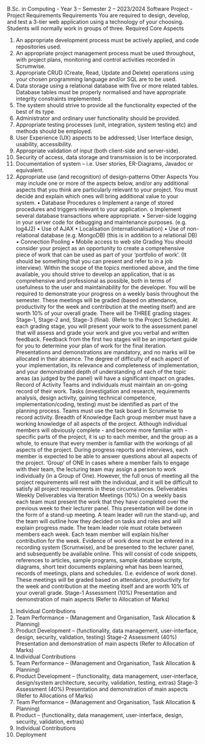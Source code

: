 B.Sc. in Computing - Year 3 – Semester 2 – 2023/2024
Software Project - Project Requirements
Requirements 
You are required to design, develop, and test a 3-tier web application using a technology of your choosing. Students 
will normally work in groups of three. 
Required Core Aspects 
1) An appropriate development process must be actively applied, and code repositories used. 
2) An appropriate project management process must be used throughout, with project plans, monitoring and 
control activities recorded in Scrumwise.
3) Appropriate CRUD (Create, Read, Update and Delete) operations using your chosen programming language
and/or SQL are to be used. 
4) Data storage using a relational database with five or more related tables. Database tables must be properly 
normalised and have appropriate integrity constraints implemented. 
5) The system should strive to provide all the functionality expected of the best of its type. 
6) Administrator and ordinary user functionality should be provided. 
7) Appropriate testing processes (unit, integration, system testing etc) and methods should be employed. 
8) User Experience (UX) aspects to be addressed; User Interface design, usability, accessibility.
9) Appropriate validation of input (both client-side and server-side). 
10) Security of access, data storage and transmission is to be incorporated. 
11) Documentation of system – i.e. User stories, ER-Diagrams, Javadoc or equivalent.
12) Appropriate use (and recognition) of design-patterns 
Other Aspects 
You may include one or more of the aspects below, and/or any additional aspects that you think are particularly 
relevant to your project. You must decide and explain which ones will bring additional value to your system. 
• Database Procedures 
o Implement a range of stored procedures and triggers relevant to your application. 
o Implement several database transactions where appropriate.
• Server-side logging in your server code for debugging and maintenance purposes. (e.g. log4J2) 
• Use of AJAX
• Localisation (internationalisation) 
• Use of non-relational database (e.g. MongoDB) (this is in addition to a relational DB) 
• Connection Pooling 
• Mobile access to web site 
Grading 
You should consider your project as an opportunity to create a comprehensive piece of work that can be used as part 
of your ‘portfolio of work’. (It should be something that you can present and refer to in a job interview). Within the 
scope of the topics mentioned above, and the time available, you should strive to develop an application, that is as 
comprehensive and professional as possible, both in terms of usefulness to the user and maintainability for the 
developer. 
You will be required to demonstrate your progress on a weekly basis throughout the semester. These meetings will be 
graded (based on attendance, productivity for the week and contribution at the meeting itself) and are worth 10% of 
your overall grade. There will be THREE grading stages: Stage-1, Stage-2 and, Stage-3 (final). (Refer to the Project 
Schedule). At each grading stage, you will present your work to the assessment panel that will assess and grade your 
work and give you verbal and written feedback. Feedback from the first two stages will be an important guide for you 
to determine your plan of work for the final iteration. Presentations and demonstrations are mandatory, and no 
marks will be allocated in their absence. 
The degree of difficulty of each aspect of your implementation, its relevance and completeness of implementation, 
and your demonstrated depth of understanding of each of the topic areas (as judged by the panel) will have a 
significant impact on grades. 
Record of Activity 
Teams and individuals must maintain an on-going record of their work. Tasks (investigation and research, requirements 
analysis, design activity, gaining technical competence, implementation/coding, testing) must be identified as part of 
the planning process. Teams must use the task board in Scrumwise to record activity. 
Breadth of Knowledge 
Each group member must have a working knowledge of all aspects of the project. Although individual members will 
obviously complete - and become more familiar with - specific parts of the project, it is up to each member, and the 
group as a whole, to ensure that every member is familiar with the workings of all aspects of the project. During 
progress reports and interviews, each member is expected to be able to answer questions about all aspects of the 
project. 
‘Group’ of ONE 
In cases where a member fails to engage with their team, the lecturing team may assign a person to work individually 
(in a Group of One). However, the full onus of meeting all the project requirements will rest with the individual, and it 
will be difficult to satisfy all project requirements in these circumstances.
Deliverables 
Weekly Deliverables via Iteration Meetings (10%)
On a weekly basis each team must present the work that they have completed over the previous week to their lecturer 
panel. This presentation will be done in the form of a stand-up meeting. A team leader will run the stand-up, and the 
team will outline how they decided on tasks and roles and will explain progress made. The team leader role must rotate 
between members each week. 
Each team member will explain his/her contribution for the week. Evidence of work done must be entered in a 
recording system (Scrumwise), and be presented to the lecturer panel, and subsequently be available online. This will 
consist of code snippets, references to articles, sample programs, sample database scripts, diagrams, short text 
documents explaining what has been learned, records of meetings, plans and schedules. (I.e. evidence of work done). 
These meetings will be graded based on attendance, productivity for the week and contribution at the meeting itself 
and are worth 10% of your overall grade.
Stage-1 Assessment (10%) 
Presentation and demonstration of main aspects (Refer to Allocation of Marks) 
1. Individual Contributions 
2. Team Performance – (Management and Organisation, Task Allocation & Planning) 
3. Product Development – (functionality, data management, user-interface, design, security, validation, testing) 
Stage-2 Assessment (40%) 
Presentation and demonstration of main aspects (Refer to Allocation of Marks) 
1. Individual Contributions
2. Team Performance – (Management and Organisation, Task Allocation & Planning) 
3. Product Development – (functionality, data management, user-interface, design/system architecture, 
security, validation, testing, extras)
Stage-3 Assessment (40%) 
Presentation and demonstration of main aspects (Refer to Allocations of Marks) 
1. Team Performance – (Management and Organisation, Task Allocation & Planning) 
2. Product – (functionality, data management, user-interface, design, security, validation, extras) 
3. Individual Contributions 
4. Deployment 
